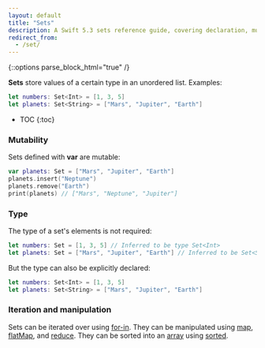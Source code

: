 ```yaml
---
layout: default
title: "Sets"
description: A Swift 5.3 sets reference guide, covering declaration, mutability, type annotations, iteration, and manipulation.
redirect_from: 
  - /set/
---
```

{::options parse_block_html="true" /}

**Sets** store values of a certain type in an unordered list. Examples:

```swift
let numbers: Set<Int> = [1, 3, 5]
let planets: Set<String> = ["Mars", "Jupiter", "Earth"]
```

* TOC
{:toc}

### Mutability

Sets defined with **var** are mutable:

```swift
var planets: Set = ["Mars", "Jupiter", "Earth"]
planets.insert("Neptune")
planets.remove("Earth")
print(planets) // ["Mars", "Neptune", "Jupiter"]
```

### Type

The type of a set's elements is not required:

```swift
let numbers: Set = [1, 3, 5] // Inferred to be type Set<Int>
let planets: Set = ["Mars", "Jupiter", "Earth"] // Inferred to be Set<String>
```

But the type can also be explicitly declared:

```swift
let numbers: Set<Int> = [1, 3, 5]
let planets: Set<String> = ["Mars", "Jupiter", "Earth"]
```

### Iteration and manipulation

Sets can be iterated over using [for-in](/for-in). They can be manipulated using [map](/map), [flatMap](/flatmap), and [reduce](/reduce). They can be sorted into an [array](/arrays) using [sorted](/).
